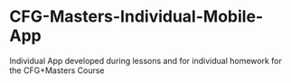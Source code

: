 # CFG-Masters-Individual-Mobile-App
Individual App developed during lessons and for individual homework for the CFG+Masters Course
